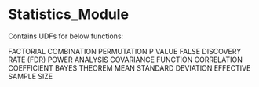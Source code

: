 # Statistics_Module

Contains UDFs for below functions: 

FACTORIAL
COMBINATION
PERMUTATION
P VALUE
FALSE DISCOVERY RATE (FDR)
POWER ANALYSIS
COVARIANCE FUNCTION
CORRELATION COEFFICIENT
BAYES THEOREM
MEAN
STANDARD DEVIATION
EFFECTIVE SAMPLE SIZE

